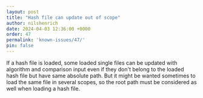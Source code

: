 ```yaml
---
layout: post
title: "Hash file can update out of scope"
author: nilshenrich
date: 2024-04-03 12:36:00 +0000
order: 47
permalink: 'known-issues/47/'
pin: false
---
```


If a hash file is loaded, some loaded single files can be updated with algorithm and comparison input even if they don't belong to the loaded hash file but have same absolute path.
But it might be wanted sometimes to load the same file in several scopes, so the root path must be considered as well when loading a hash file.
